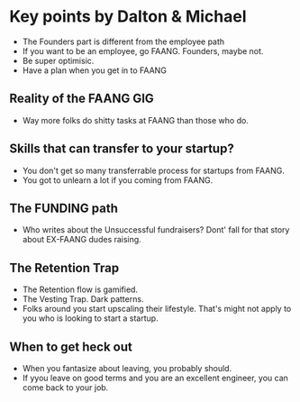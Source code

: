 # Key points by Dalton & Michael
- The Founders part is different from the employee path
- If you want to be an employee, go FAANG. Founders, maybe not.
- Be super optimisic.
- Have a plan when you get in to FAANG

## Reality of the FAANG GIG
- Way more folks do shitty tasks at FAANG than those who do.

## Skills that can transfer to your startup?
- You don't get so many transferrable process for startups from FAANG.
- You got to unlearn a lot if you coming from FAANG.

## The FUNDING path
- Who writes about the Unsuccessful fundraisers? Dont' fall for that story about EX-FAANG dudes raising.

## The Retention Trap
- The Retention flow is gamified.
- The Vesting Trap. Dark patterns.
- Folks around you start upscaling their lifestyle. That's might not apply to you who is looking to start a startup. 

## When to get heck out
- When you fantasize about leaving, you probably should.
- If yyou leave on good terms and you are an excellent engineer, you can come back to your job.
